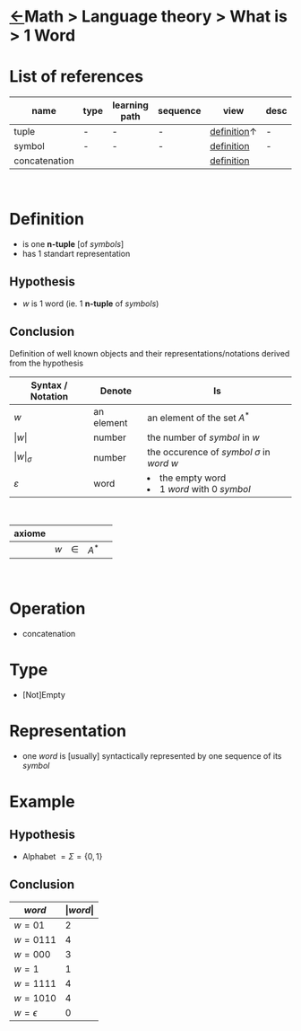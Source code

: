 <head><link rel="stylesheet" href="../../../../md.css"/><script src="../../../../md.js"></script></head>

[//]: #(Reference)
[Repo_Readme]:   ../list/object_list.md

[Tuple_Whatis]:          ../../theory_set/whatis/tuple_whatis.md
[Symbol_Whatis]:         ../whatis/symbol_whatis.md
[Concatenation_Whatis]:  ../whatis/concat_whatis.md


# [&larr;][Repo_Readme]Math > Language theory > What is > 1 Word




# List of references
|name|type|learning path|sequence|view|desc|
|-|-|-|-|-|-|
|tuple|-|-|-|[definition][Tuple_Whatis]&uarr;|-|
|symbol|-|-|-|[definition][Symbol_Whatis]|-|
|concatenation||||[definition][Concatenation_Whatis]|
<br>




# Definition
- is one **n-tuple** [of *symbols*] 
- has 1 standart representation

## Hypothesis
- $w$ is 1 word (ie. 1 **n-tuple** of *symbols*)




## Conclusion

Definition of well known objects and their representations/notations derived from the hypothesis

|Syntax / Notation|Denote|Is
|-|-|-|
|$w$|an element|an element of the set $A^*$|
|$\|w\|$|number|the number of *symbol* in $w$|
|$\|w\|_\sigma$|number|the occurence of *symbol* $\sigma$  in *word* $w$|
|$\varepsilon$|word|<li>the empty word</li><li>1 *word* with 0 *symbol*</li>|
<br>

|axiome|||||
|-|-|-|-|-|
||$w$|$\in$|$A^*$|
<br>

#  Operation
- concatenation
#  Type
- [Not]Empty
#  Representation
- one *word* is [usually] syntactically represented by one sequence of its *symbol*
# Example
## Hypothesis
- Alphabet $=\Sigma=\{0,1\}$
## Conclusion

|$word$|$\|word\|$|
|-|-|
|$w=01$|2
|$w=0111$|4
|$w=000$|3
|$w=1$|1
|$w=1111$|4
|$w=1010$|4
|$w=\epsilon$|0